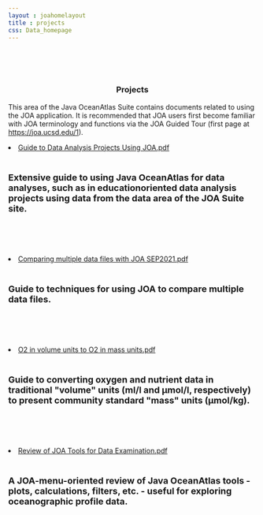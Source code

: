 ```yaml
---
layout : joahomelayout
title : projects
css: Data_homepage
---
```


<section id="call-to-action2">
<section id="call-to-action">
  <div class="container wow fadeIn">
    <br><br><br>
    <div class="row">
      <div class="col-lg-9 text-center text-lg-left" style="flex:0 0 100%;max-width:100%">
        <h3 class="cta-title"><center>Projects</center></h3>
        <p class="cta-text">This area of the Java OceanAtlas Suite contains documents related to using the JOA
application. It is recommended that JOA users first become familiar with JOA terminology
and functions via the JOA Guided Tour (first page at <a href = "1">https://joa.ucsd.edu/1</a>).</p>
      </div>
    </div>

  </div>
</section>
</section><!-- #call-to-action -->

<section id="call-to-action1">
<section id="call-to-action3">
  <div class="container wow fadeIn">
      <div class="col-lg-9 text-center text-lg-left" style="flex:0 0 100%;max-width:100%">
        <p class="cta-text">
          <li><a href="assets/documents/Guide to Data Analysis Projects Using JOA.pdf">Guide to Data Analysis Projects Using JOA.pdf</a></li><br>
          <h3 class="cta-text" style="font-size: 18px">Extensive guide to using Java OceanAtlas for data analyses, such as in educationoriented data analysis projects using data from the data area of the JOA Suite site.</h3>
        </p>
        <br><br><br>
        <p class="cta-text">
          <li><a href="assets/documents/Comparing multiple data files with JOA SEP2021.pdf">Comparing multiple data files with JOA SEP2021.pdf</a></li><br>
          <h3 class="cta-text" style="font-size: 18px">Guide to techniques for using JOA to compare multiple data files.</h3>
        </p>
        <br><br><br>
        <p class="cta-text">
          <li><a href="assets/documents/O2 in volume units to O2 in mass units.pdf">O2 in volume units to O2 in mass units.pdf</a></li><br>
          <h3 class="cta-text" style="font-size: 18px">Guide to converting oxygen and nutrient data in traditional "volume" units (ml/l and µmol/l, respectively) to present community standard "mass" units (µmol/kg).</h3>
        </p>
        <br><br><br>
        <p class="cta-text">
          <li><a href="assets/documents/Review of JOA Tools for Data Examination.pdf">Review of JOA Tools for Data Examination.pdf</a></li><br>
          <h3 class="cta-text" style="font-size: 18px">A JOA-menu-oriented review of Java OceanAtlas tools - plots, calculations, filters, etc. - useful for exploring oceanographic profile data.</h3>
        </p>
        <br><br><br>
      </div>
    </div>
</section>
</section>



